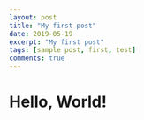 ```yaml
---
layout: post
title: "My first post"
date: 2019-05-19
excerpt: "My first post"
tags: [sample post, first, test]
comments: true
---
```


# Hello, World!
